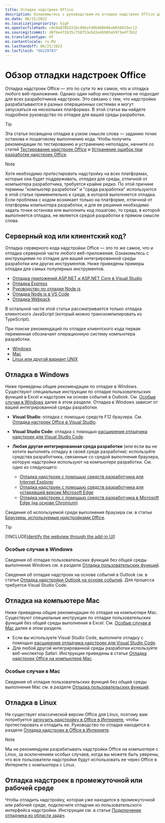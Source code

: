 ```yaml
---
title: Отладка надстроек Office
description: Ознакомьтесь с руководством по отладке надстроек Office для среды разработки.
ms.date: 06/15/2022
ms.localizationpriority: high
ms.openlocfilehash: c6e9a870b322bc99bafd9bd80b0ba9030433ec12
ms.sourcegitcommit: d8fbe472b35c758753e5d2e4b905a5973e4f7b52
ms.translationtype: HT
ms.contentlocale: ru-RU
ms.lasthandoff: 06/25/2022
ms.locfileid: "66229703"
---
```

# <a name="overview-of-debugging-office-add-ins"></a>Обзор отладки надстроек Office

Отладка надстроек Office — это по сути то же самое, что и отладка любого веб-приложения. Однако один набор инструментов не подходит для всех разработчиков надстроек. Это связано с тем, что надстройки разрабатываются в разных операционных системах и могут запускаться на нескольких платформах. В этой статье вы найдете подробное руководство по отладке для вашей среды разработки.

> [!TIP]
> Эта статья посвящена отладке в узком смысле слова — заданию точек останова и пошаговому выполнению кода. Чтобы получить рекомендации по тестированию и устранению неполадок, начните со статей [Тестирование надстроек Office](test-debug-office-add-ins.md) и [Устранение ошибок при разработке надстроек Office](troubleshoot-development-errors.md).

> [!NOTE]
> Хотя необходимо *протестировать* надстройку на всех платформах, которые она будет поддерживать, *отладка* для среды, отличной от компьютера разработчика, требуется крайне редко. По этой причине термины "компьютер разработки" и "среда разработки" используются в этой статье применительно к среде, в которой выполняется отладка. Если проблема с кодом возникает только на платформе, отличной от платформы компьютера разработки, и для ее решения необходимо задать точки останова или выполнить код пошагово, то среда, в которой выполняется отладка, не является средой разработки в прямом смысле слова.

## <a name="server-side-or-client-side"></a>Серверный код или клиентский код?

Отладка серверного кода надстройки Office — это то же самое, что и отладка серверной части любого веб-приложения. Ознакомьтесь с инструкциями по отладке для вашей интегрированной среды разработки или других инструментов. Ниже приведены примеры отладки для самых популярных инструментов.

- [Отладка приложений ASP.NET и ASP.NET Core в Visual Studio](/visualstudio/debugger/how-to-enable-debugging-for-aspnet-applications)
- [Отладка Express](https://expressjs.com/en/guide/debugging.html)
- [Руководство по отладке Node.js](https://nodejs.org/en/docs/guides/debugging-getting-started/)
- [Отладка Node.js в VS Code](https://code.visualstudio.com/docs/nodejs/nodejs-debugging)
- [Отладка Webpack](https://webpack.js.org/contribute/debugging/)

В остальной части этой статьи рассматривается только отладка клиентского JavaScript (который можно транскомпилировать из TypeScript).

При поиске рекомендаций по отладке клиентского кода первая переменная обозначает операционную систему компьютера разработки.

- [Windows](#debug-on-windows)
- [Mac](#debug-on-mac)
- [Linux или другой вариант UNIX](#debug-on-linux)

## <a name="debug-on-windows"></a>Отладка в Windows

Ниже приведены общие рекомендации по отладке в Windows. Существуют специальные инструкции по отладке пользовательских функций в Excel и надстроек на основе событий в Outlook. См. [Особые случаи в Windows](#special-cases-in-windows) далее в этом разделе. Отладка в Windows зависит от вашей интегрированной среды разработки.

- **Visual Studio**: отладка с помощью средств F12 браузера. См. [Отладка настроек Office в Visual Studio](../develop/debug-office-add-ins-in-visual-studio.md).
- **Visual Studio Code**: отладка с помощью [расширения отладчика надстроек для Visual Studio Code](debug-with-vs-extension.md).
- **Любая другая интегрированная среда разработки** (или если вы не хотите выполнять отладку в своей среде разработки): используйте средства разработчика, связанные со средой выполнения браузера, которую надстройки используют на компьютере разработки. См. одно из следующего:

    - [Отладка надстроек с помощью средств разработчика для Internet Explorer](debug-add-ins-using-f12-tools-ie.md)
    - [Отладка надстроек с помощью средств разработчика для устаревшей версии Microsoft Edge](debug-add-ins-using-devtools-edge-legacy.md)
    - [Отладка надстроек с помощью средств разработчика в Microsoft Edge (на основе Chromium)](debug-add-ins-using-devtools-edge-chromium.md)

Сведения об используемой среде выполнения браузера см. в статье [Браузеры, используемые надстройками Office](../concepts/browsers-used-by-office-web-add-ins.md).

> [!TIP]
> [!INCLUDE[Identify the webview through the add-in UI](../includes/identify-webview-in-ui.md)]

### <a name="special-cases-in-windows"></a>Особые случаи в Windows

Сведения об отладке пользовательских функций без общей среды выполнения Windows см. в разделе [Отладка пользовательских функций](../excel/custom-functions-debugging.md).

Сведения об отладке надстроек на основе событий в Outlook см. в статье [Отладка надстройки Outlook на основе событий](../outlook/debug-autolaunch.md). Для процесса требуется Visual Studio Code.

## <a name="debug-on-mac"></a>Отладка на компьютере Mac

Ниже приведены общие рекомендации по отладке на компьютере Mac. Существуют специальные инструкции по отладке пользовательских функций без общей среды выполнения в Excel. См. [Особые случаи в Mac](#special-cases-in-mac) далее в этом разделе.

- Если вы используете Visual Studio Code, выполните отладку с помощью [расширения отладчика надстроек для Visual Studio Code](debug-with-vs-extension.md).
- Для любой другой интегрированной среды разработки используйте веб-инспектор Safari. Инструкции приведены в статье [Отладка надстроек Office на компьютере Mac](debug-office-add-ins-on-ipad-and-mac.md).

### <a name="special-cases-in-mac"></a>Особые случаи в Mac

Сведения об отладке пользовательских функций без общей среды выполнения Mac см. в разделе [Отладка пользовательских функций](../excel/custom-functions-debugging.md).

## <a name="debug-on-linux"></a>Отладка в Linux

Не существует классической версии Office для Linux, поэтому вам потребуется [загрузить надстройку в Office в Интернете](sideload-office-add-ins-for-testing.md), чтобы протестировать и отладить ее. Руководство по отладке находится в разделе [Отладка надстроек в Office в Интернете](debug-add-ins-in-office-online.md).

> [!NOTE]
> Мы не рекомендуем разрабатывать надстройки Office на компьютере с Linux, за исключением особых случаев, когда вы можете быть уверены, что все пользователи надстройки будут использовать ее через Office в Интернете с компьютера с Linux.

## <a name="debug-add-ins-in-staging-or-production"></a>Отладка надстроек в промежуточной или рабочей среде

Чтобы отладить надстройку, которая уже находится в промежуточной или рабочей среде, подключите отладчик из пользовательского интерфейса надстройки. Инструкции см. в статье [Подключение отладчика из области задач](attach-debugger-from-task-pane.md).